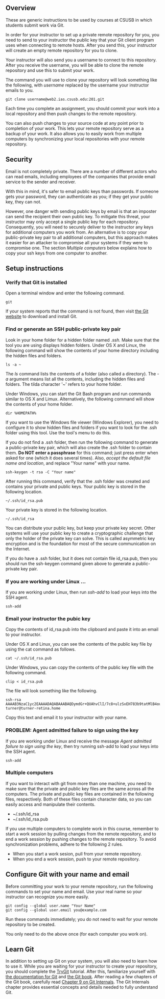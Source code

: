 ## Overview

These are generic instructions to be used by courses at CSUSB
in which students submit work via Git.

In order for your instructor to set up a private remote repository for you,
you need to send to your instructor the public key that your Git client
program uses when connecting to remote hosts.
After you send this, your instructor will create an empty
remote repository for you to clone.

Your instructor will also send you a username to
connect to this repository.
After you receive the username, you will be able
to clone the remote repository and use this to submit your work.

The command you will use to clone your repository will
look something like the following, with _username_
replaced by the username your instructor emails to you.

    git clone username@web2.ias.csusb.edu:201.git

Each time you complete an assignment,
you should commit your work into a local repository
and then push changes to the remote repository.

You can also push changes to your source code at any point
prior to completion of your work.
This lets your remote repository serve as a backup
of your work.  It also allows you to easily work from
multiple computers by synchronizing your local repositories with
your remote repository.

## Security

Email is not completely private.
There are a number of different actors who can read
emails, including employees of the companies that
provide email service to the sender and receiver.

With this in mind,
it's safer to email public keys than passwords.
If someone gets your password, they can authenticate as you;
if they get your public key, they can not.

However, one danger with sending public keys by email
is that an imposter
can send the recipient their own public key.
To mitigate this threat,
your instructor may only accept a single public key for each repository.
Consequently, you will need to securely deliver to the instructor
any keys for additional computers you work from.
An alternative is to copy your public-private key pair to all additional computers,
but this approach makes it easier for an attacker to compromise all your systems
if they were to compromise one.
The section _Multiple computers_ below explains how to copy your ssh keys
from one computer to another.

## Setup instructions

### Verify that Git is installed

Open a terminal window and enter the following command.

    git

If your system reports that the command is not found,
then visit [the Git website](http://git-scm.com/) to download and install Git.

### Find or generate an SSH public-private key pair

Look in your home folder for a hidden folder named _.ssh._
Make sure that the tool you are using displays hidden folders.
Under OS X and Linux, the following command will show the contents
of your home directory including the hidden files and folders.

    ls -a ~

The _ls_ command lists the contents of a folder (also called a directory).
The _-a_ argument means list all the contents, including the hidden
files and folders.  The tilda character '~' refers to your home folder.

Under Windows, you can start the Git Bash program
and run commands similar to OS X and Limux.
Alternatively, the following command will show the contents of your home folder.

    dir %HOMEPATH%

If you want to use the Windows file viewer (Windows Explorer),
you need to configure it to show hidden files and folders
if you want to look for the .ssh folder using this tool.
Use the tool's menu to do this.

If you do not find a .ssh folder, then run the following command
to generate a public-private key pair, which will also create the
.ssh folder to contain them.
__Do NOT enter a passphrase__ for this command;
just press enter when asked for one (which it does several times).
Also, _accept the default file name and location_, and
replace "Your name" with your name.

    ssh-keygen -t rsa -C "Your name"

After running this command, verify that the .ssh folder was created and
contains your private and public keys.
Your public key is stored in the following location.

    ~/.ssh/id_rsa.pub

Your private key is stored in the following location.

    ~/.ssh/id_rsa

You can distribute your public key, but keep your private key secret.
Other systems will use your public key to create a
cryptographic challenge that only the holder of the private key can solve.
This is called asymmetric key encryption and is the foundation for most
of the secure communication on the Internet.

If you do have a .ssh folder, but it does not contain file id_rsa.pub,
then you should run the ssh-keygen command given above to generate
a public-private key pair.

### If you are working under Linux ...

If you are working under Linux, then run
_ssh-add_ to load your keys into the SSH agent.

    ssh-add

### Email your instructor the pubic key

Copy the contents of id_rsa.pub into the clipboard and paste it
into an email to your instructor.

Under OS X and Linux, you can see the contents of the public key file
by using the cat command as follows.

    cat ~/.ssh/id_rsa.pub

Under Windows, you can copy the contents of the public key file
with the following command.

    clip < id_rsa.pub

The file will look something like the following.

````
ssh-rsa AAAAB3NzaC1yc2EAAAADAQABAAABAQDymdGr+QUAhvClI/7c8+ulzSxEH783b9tatMlB4ou53YgOTYrsJEN2rLilpgPeM6pxHt3EtD5aVO8boklZmzpwy/eDHSq8Dxzdhv+lxzv8KmRm8wX7vkBgezrQHoBcjWDyiztH/2MoE5uL42yT3goGPBXsbx/rq0QrwUxnzqNMjJ0R2HsWqF5VV/t0G0mJfgZVuCVBokSMmmuKof1KtUk+R0zTlxCMUhc7EMWf39gVXc6+JWJJqthV71VY8mX4y0CSsNa0/ILMIlyUV7kd4OLPi7qwjAlA292tsh+n3McaQAwWIuKJmO6gIq5rAvDsiIXbKQGaoVd4Sb6ABUuMgVo9 turner@turner-retina.home
````

Copy this text and email it to your instructor with your name.

### PROBLEM: Agent admitted failure to sign using the key

If you are working under Linux and receive the message
_Agent admitted failure to sign using the key_, then try running
ssh-add to load your keys into the SSH agent.

    ssh-add

### Multiple computers

If you want to interact with git from more than one machine,
you need to make sure that the private and public key files 
are the same across all the computers.
The private and public key files are contained in the following
files, respectively.
Both of these files contain character data,
so you can easily access and manipulate their contents.

- ~/.ssh/id_rsa
- ~/.ssh/id_rsa.pub

If you use multiple computers to complete work in this course,
remember to start a work session by pulling changes from the
remote repository, and to end a work session
by pushing changes to the remote repository.
To avoid synchronization problems, adhere to the following 2 rules.

- When you start a work sesion, pull from your remote repository.
- When you end a work session, push to your remote repository.

## Configure Git with your name and email

Before committing your work to your remote repository,
run the following commands to set your name and email.
Use your real name so your instructor can recognize you more easily.

    git config --global user.name "Your Name"
    git config --global user.email you@example.com

Run these commands immediately;
you do not need to wait for your remote repository to be created.

You only need to do the above once (for each computer you work on).

## Learn Git

In addition to setting up Git on your system,
you will also need to learn how to use it.
While you are waiting for your instructor to create your repository,
you should complete the
[TryGit](http://try.github.io/levels/1/challenges/1) tutorial.
After this, familiarize yourself with
[the documentation for Git](http://git-scm.com/doc)
and [the Git book](http://git-scm.com/book).
After reading a few chapters of the Git book, carefully read 
[Chapter 9 on Git Internals](http://git-scm.com/book/en/Git-Internals).
The Git Internals chapter provides essential concepts
and details needed to fully understand Git.


